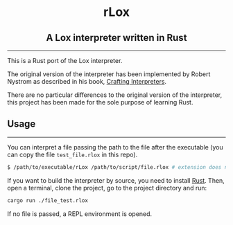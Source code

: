 # <center> rLox </center>
## <center> A Lox interpreter written in Rust </center>
</div>

---


This is a Rust port of the Lox interpreter.

The original version of the interpreter has been implemented by Robert Nystrom as described in his book, [Crafting Interpreters](https://craftinginterpreters.com/).

There are no particular differences to the original version of the interpreter, this project has been made for the sole purpose of learning Rust.

## Usage

---

You can interpret a file passing the path to the file after the executable 
(you can copy the file `test_file.rlox` in this repo).

```sh
$ /path/to/executable/rLox /path/to/script/file.rlox # extension does not matter
```

If you want to build the interpreter by source, you need to install [Rust](https://www.rust-lang.org/tools/install). Then, open a terminal, clone the project, go to the project directory and run:

```sh
cargo run ./file_test.rlox
```


If no file is passed, a REPL environment is opened.
